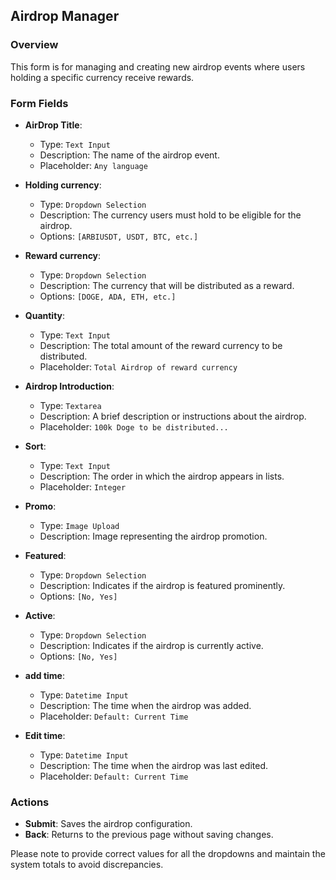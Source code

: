 ## Airdrop Manager 

### Overview
This form is for managing and creating new airdrop events where users holding a specific currency receive rewards.

### Form Fields

- **AirDrop Title**:
  - Type: `Text Input`
  - Description: The name of the airdrop event.
  - Placeholder: `Any language`

- **Holding currency**:
  - Type: `Dropdown Selection`
  - Description: The currency users must hold to be eligible for the airdrop.
  - Options: `[ARBIUSDT, USDT, BTC, etc.]`

- **Reward currency**:
  - Type: `Dropdown Selection`
  - Description: The currency that will be distributed as a reward.
  - Options: `[DOGE, ADA, ETH, etc.]`

- **Quantity**:
  - Type: `Text Input`
  - Description: The total amount of the reward currency to be distributed.
  - Placeholder: `Total Airdrop of reward currency`

- **Airdrop Introduction**:
  - Type: `Textarea`
  - Description: A brief description or instructions about the airdrop.
  - Placeholder: `100k Doge to be distributed...`

- **Sort**:
  - Type: `Text Input`
  - Description: The order in which the airdrop appears in lists.
  - Placeholder: `Integer`

- **Promo**:
  - Type: `Image Upload`
  - Description: Image representing the airdrop promotion.

- **Featured**:
  - Type: `Dropdown Selection`
  - Description: Indicates if the airdrop is featured prominently.
  - Options: `[No, Yes]`

- **Active**:
  - Type: `Dropdown Selection`
  - Description: Indicates if the airdrop is currently active.
  - Options: `[No, Yes]`

- **add time**:
  - Type: `Datetime Input`
  - Description: The time when the airdrop was added.
  - Placeholder: `Default: Current Time`

- **Edit time**:
  - Type: `Datetime Input`
  - Description: The time when the airdrop was last edited.
  - Placeholder: `Default: Current Time`

### Actions
- **Submit**: Saves the airdrop configuration.
- **Back**: Returns to the previous page without saving changes.

Please note to provide correct values for all the dropdowns and maintain the system totals to avoid discrepancies.
